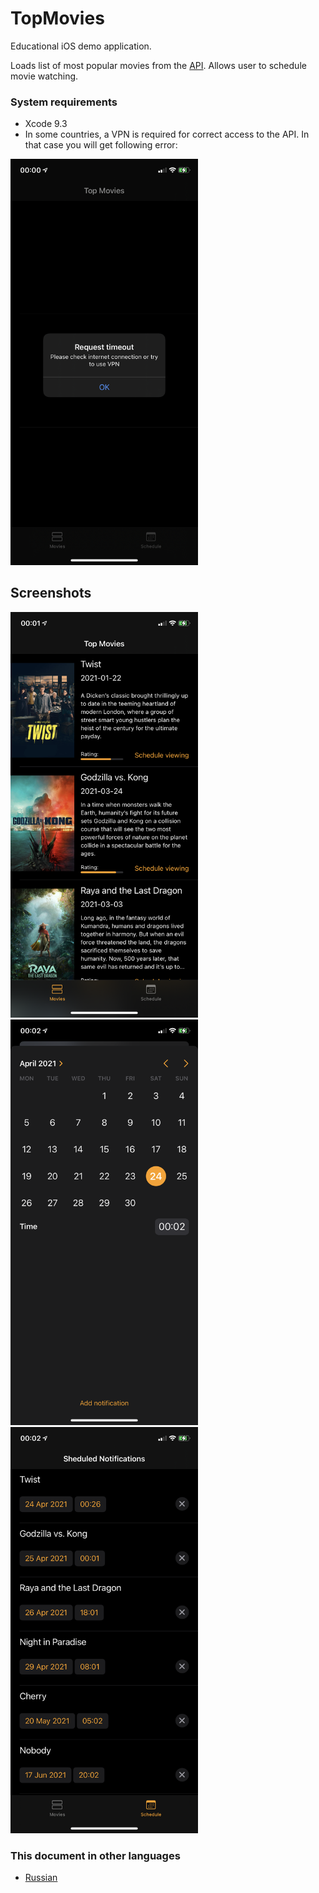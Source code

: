 # TopMovies

Educational iOS demo application.

Loads list of most popular movies from the [API](https://www.themoviedb.org/documentation/api). 
Allows user to schedule movie watching. 

### System requirements 
- Xcode 9.3
- In some countries, a VPN is required for correct access to the API. In that case you will get following error:

<img src="https://github.com/panandafog/TopMovies/blob/main/Images/en/timeout.png" width="300">

## Screenshots
<img src="https://github.com/panandafog/TopMovies/blob/main/Images/en/screen1.png" width="300">
<img src="https://github.com/panandafog/TopMovies/blob/main/Images/en/screen2.png" width="300">
<img src="https://github.com/panandafog/TopMovies/blob/main/Images/en/screen3.png" width="300">

### This document in other languages

- [Russian](https://github.com/panandafog/TopMovies/blob/main/README-ru.md)
